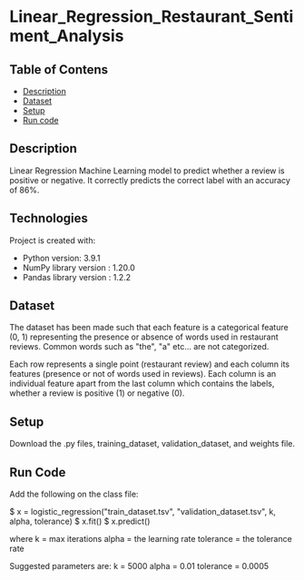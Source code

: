 # Linear_Regression_Restaurant_Sentiment_Analysis

## Table of Contens
* [Description](#description)
* [Dataset](#dataset)
* [Setup](#setup)
* [Run code](#run-code)

## Description
Linear Regression Machine Learning model to predict whether a review is positive or negative. It correctly predicts the correct label with an accuracy of 86%.

## Technologies
Project is created with:
* Python version: 3.9.1
* NumPy library version : 1.20.0
* Pandas library version : 1.2.2

## Dataset
The dataset has been made such that each feature is a categorical feature (0, 1) representing the presence or absence of words used in restaurant reviews. Common words such as "the", "a" etc... are not categorized.

Each row represents a single point (restaurant review) and each column its features (presence or not of words used in reviews). Each column is an individual feature apart from the last column which contains the labels, whether a review is positive (1) or negative (0).

## Setup
Download the .py files, training_dataset, validation_dataset, and weights file.

## Run Code

Add the following on the class file:

$ x = logistic_regression("train_dataset.tsv", "validation_dataset.tsv",
                        k, alpha, tolerance)
$ x.fit()
$ x.predict()

where k = max iterations
      alpha = the learning rate
      tolerance = the tolerance rate
      
Suggested parameters are:
      k = 5000
      alpha = 0.01
      tolerance = 0.0005
